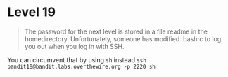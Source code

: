 # Level 19

> The password for the next level is stored in a file readme in the homedirectory. Unfortunately, someone has modified .bashrc to log you out when you log in with SSH.

You can circumvent that by using `sh` instead
`ssh bandit18@bandit.labs.overthewire.org -p 2220 sh`
